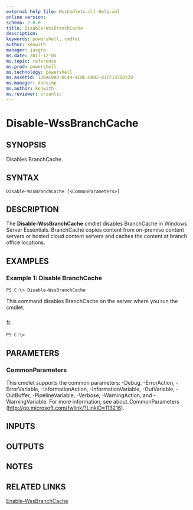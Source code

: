 ```yaml
---
external help file: WssCmdlets.dll-Help.xml
online version: 
schema: 2.0.0
title: Disable-WssBranchCache
description: 
keywords: powershell, cmdlet
author: kenwith
manager: jasgro
ms.date: 2017-12-05
ms.topic: reference
ms.prod: powershell
ms.technology: powershell
ms.assetid: 1DDAC0A0-DC44-4C8E-BA02-81EF1328D320
ms.manager: dansimp
ms.author: kenwith
ms.reviewer: brianlic
---
```


# Disable-WssBranchCache

## SYNOPSIS
Disables BranchCache.

## SYNTAX

```
Disable-WssBranchCache [<CommonParameters>]
```

## DESCRIPTION
The **Disable-WssBranchCache** cmdlet disables BranchCache in Windows Server Essentials.
BranchCache copies content from on-premise content servers or hosted cloud content servers and caches the content at branch office locations.

## EXAMPLES

### Example 1: Disable BranchCache
```
PS C:\> Disable-WssBranchCache
```

This command disables BranchCache on the server where you run the cmdlet.

### 1:
```
PS C:\>
```

## PARAMETERS

### CommonParameters
This cmdlet supports the common parameters: -Debug, -ErrorAction, -ErrorVariable, -InformationAction, -InformationVariable, -OutVariable, -OutBuffer, -PipelineVariable, -Verbose, -WarningAction, and -WarningVariable. For more information, see about_CommonParameters (http://go.microsoft.com/fwlink/?LinkID=113216).

## INPUTS

## OUTPUTS

## NOTES

## RELATED LINKS

[Enable-WssBranchCache](./Enable-WssBranchCache.md)


